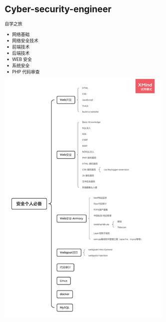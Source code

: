 <!--
 * @Author: kok-s0s
 * @Date: 2021-04-17 19:18:41
 * @LastEditTime: 2021-05-26 22:48:01
 * @Description: 记录
-->

# Cyber-​​security-engineer

自学之旅

- 网络基础
- 网络安全技术
- 前端技术
- 后端技术
- WEB 安全
- 系统安全
- PHP 代码审查

![仓库大纲](./安全个人必备.png)